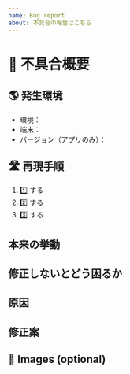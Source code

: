 ```yaml
---
name: Bug report
about: 不具合の報告はこちら
---
```


# 🐛 不具合概要

## 🌎 発生環境

- 環境：
- 端末：
- バージョン（アプリのみ）：

## 🛣 再現手順

1. 1️⃣ する
2. 2️⃣ する
3. 3️⃣ する

## 本来の挙動

## 修正しないとどう困るか

## 原因

<!-- もし分かる場合、当たりがつく場合は記載 -->

## 修正案

<!-- もし分かる場合、当たりがつく場合は記載 -->

## 📎 Images (optional)
